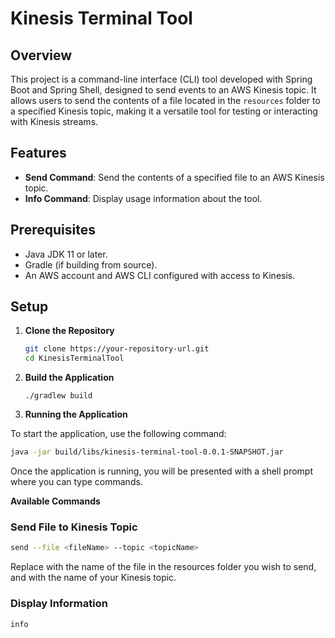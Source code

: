 # Kinesis Terminal Tool

## Overview

This project is a command-line interface (CLI) tool developed with Spring Boot and Spring Shell, designed to send events to an AWS Kinesis topic. It allows users to send the contents of a file located in the `resources` folder to a specified Kinesis topic, making it a versatile tool for testing or interacting with Kinesis streams.

## Features

- **Send Command**: Send the contents of a specified file to an AWS Kinesis topic.
- **Info Command**: Display usage information about the tool.

## Prerequisites

- Java JDK 11 or later.
- Gradle (if building from source).
- An AWS account and AWS CLI configured with access to Kinesis.

## Setup

1. **Clone the Repository**

   ```bash
   git clone https://your-repository-url.git
   cd KinesisTerminalTool

2. **Build the Application**
    ```
   ./gradlew build 
   ```
3. **Running the Application**

To start the application, use the following command:
```bash
java -jar build/libs/kinesis-terminal-tool-0.0.1-SNAPSHOT.jar
```
Once the application is running, you will be presented with a shell prompt where you can type commands.

**Available Commands**
### Send File to Kinesis Topic
```bash
send --file <fileName> --topic <topicName>
```
Replace <fileName> with the name of the file in the resources folder you wish to send, and <topicName> with the name of your Kinesis topic.

### Display Information
```bash
info
```

